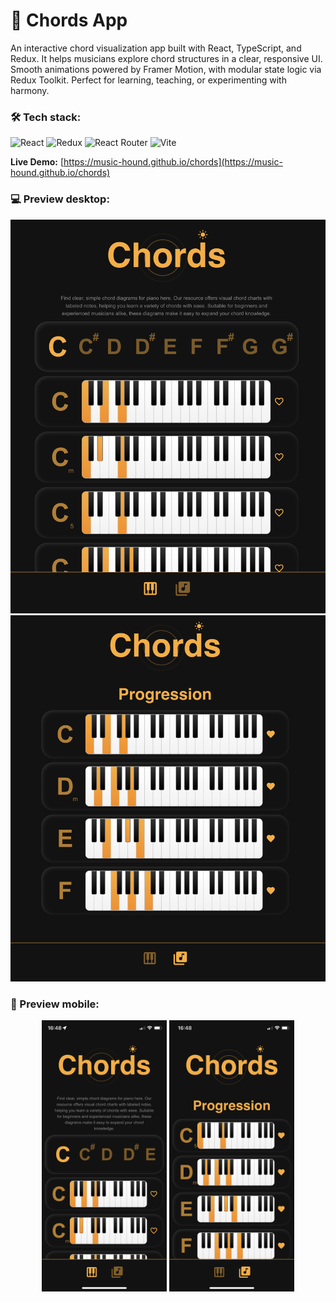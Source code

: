 # 🎵 Chords App

An interactive chord visualization app built with React, TypeScript, and Redux.
It helps musicians explore chord structures in a clear, responsive UI. Smooth animations powered by Framer Motion, with modular state logic via Redux Toolkit.
Perfect for learning, teaching, or experimenting with harmony.

<h3>🛠 Tech stack:</h3>

![React](https://img.shields.io/badge/react-%2320232a.svg?style=for-the-badge&logo=react&logoColor=%2361DAFB)
![Redux](https://img.shields.io/badge/redux-%23593d88.svg?style=for-the-badge&logo=redux&logoColor=white)
![React Router](https://img.shields.io/badge/React_Router-CA4245?style=for-the-badge&logo=react-router&logoColor=white)
![Vite](https://img.shields.io/badge/vite-%23646CFF.svg?style=for-the-badge&logo=vite&logoColor=white)

**Live Demo:** [https://music-hound.github.io/chords](https://music-hound.github.io/chords)

<h3>💻 Preview desktop:</h3>
<p align="center">
  <img src="/public/preview.png"/>
  <img src="/public/preview_2.png"/>
</p>

<h3>📱 Preview mobile:</h3>

<p align="center">
  <img src="/public/mobile.png" width="200" />
  <img src="/public/mobile_2.png" width="200" />
</p>
